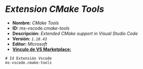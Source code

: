 <!-- Autor: Daniel Benjamin Perez Morales -->
<!-- GitHub: https://github.com/DanielPerezMoralesDev13 -->
<!-- Correo electrónico: danielperezdev@proton.me -->

# ***Extension CMake Tools***

- **Nombre:** *CMake Tools*
- **ID:** *ms-vscode.cmake-tools*
- **Descripción:** *Extended CMake support in Visual Studio Code*
- **Versión:** *`1.18.43`*
- **Editor:** *Microsoft*
- **[Vínculo de VS Marketplace:](https://marketplace.visualstudio.com/items?itemName=ms-vscode.cmake-tools "https://marketplace.visualstudio.com/items?itemName=ms-vscode.cmake-tools")**

```plaintext
# Id Extensión Vscode
ms-vscode.cmake-tools
```
